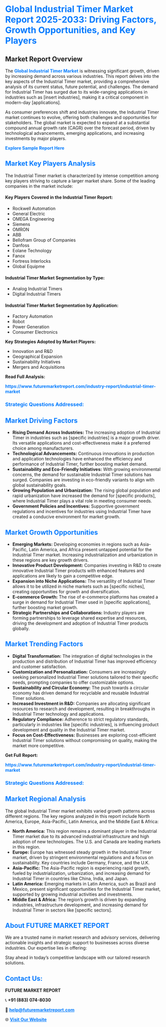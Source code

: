 <h1 style="color: #007BFF;">Global Industrial Timer Market Report 2025-2033: Driving Factors, Growth Opportunities, and Key Players</h1>

<section id="overview">
<h2>Market Report Overview</h2>
<p>The <a href="https://www.futuremarketreport.com/industry-report/industrial-timer-market" style="color: #007BFF; text-decoration: none;"><strong>Global Industrial Timer Market</strong></a> is witnessing significant growth, driven by increasing demand across various industries. This report delves into the key aspects of the Industrial Timer market, providing a comprehensive analysis of its current status, future potential, and challenges. The demand for Industrial Timer has surged due to its wide-ranging applications in industries such as [insert industries], making it a critical component in modern-day [applications].</p>
<p>As consumer preferences shift and industries innovate, the Industrial Timer market continues to evolve, offering both challenges and opportunities for stakeholders. The global market is expected to expand at a substantial compound annual growth rate (CAGR) over the forecast period, driven by technological advancements, emerging applications, and increasing investments by major players.</p>
</section>

<section id="overview">
<p><a href="https://www.futuremarketreport.com/request-sample/reportId=63311" style="color: #007BFF; text-decoration: none;"><strong>Explore Sample Report Here</strong></a></p>
</section>

<section id="key-players">
<h2 style="color: #007BFF;">Market Key Players Analysis</h2>
<p>The Industrial Timer market is characterized by intense competition among key players striving to capture a larger market share. Some of the leading companies in the market include:</p>
<h4>Key Players Covered in the Industrial Timer Report:</h4>
<ul><li>Rockwell Automation</li><li>General Electric</li><li>OMEGA Engineering</li><li>Siemens</li><li>OMRON</li><li>ABB</li><li>Bellofram Group of Companies</li><li>Danfoss</li><li>Eolane Technology</li><li>Fanox</li><li>Fortress Interlocks</li><li>Global Equipme</li></ul>
<h4>Industrial Timer Market Segmentation by Type:</h4>
<ul><li>Analog Industrial Timers</li><li>Digital Industrial Timers</li></ul>

<h4>Industrial Timer Market Segmentation by Application:</h4>
<ul><li>Factory Automation</li><li>Robot</li><li>Power Generation</li><li>Consumer Electronics</li></ul>
<p><strong>Key Strategies Adopted by Market Players:</strong></p>
<ul>
<li>Innovation and R&D</li>
<li>Geographical Expansion</li>
<li>Sustainability Initiatives</li>
<li>Mergers and Acquisitions</li>
</ul>
</section>

<section>
<p><strong>Read Full Analysis: </strong></p><a href="https://www.futuremarketreport.com/industry-report/industrial-timer-market" style="color: #007BFF; text-decoration: none;"><strong>https://www.futuremarketreport.com/industry-report/industrial-timer-market</strong></a>
<h3 style="color: #007BFF;">Strategic Questions Addressed:</h3>
</section>

<section id="driving-factors">
<h2 style="color: #007BFF;">Market Driving Factors</h2>
<ul>
<li><strong>Rising Demand Across Industries:</strong> The increasing adoption of Industrial Timer in industries such as [specific industries] is a major growth driver. Its versatile applications and cost-effectiveness make it a preferred choice among manufacturers.</li>
<li><strong>Technological Advancements:</strong> Continuous innovations in production and application technologies have enhanced the efficiency and performance of Industrial Timer, further boosting market demand.</li>
<li><strong>Sustainability and Eco-Friendly Initiatives:</strong> With growing environmental concerns, the demand for sustainable Industrial Timer solutions has surged. Companies are investing in eco-friendly variants to align with global sustainability goals.</li>
<li><strong>Growing Population and Urbanization:</strong> The rising global population and rapid urbanization have increased the demand for [specific products], where Industrial Timer plays a vital role in meeting consumer needs.</li>
<li><strong>Government Policies and Incentives:</strong> Supportive government regulations and incentives for industries using Industrial Timer have created a conducive environment for market growth.</li>
</ul>
</section>

<section id="growth-opportunities">
<h2 style="color: #007BFF;">Market Growth Opportunities</h2>
<ul>
<li><strong>Emerging Markets:</strong> Developing economies in regions such as Asia-Pacific, Latin America, and Africa present untapped potential for the Industrial Timer market. Increasing industrialization and urbanization in these regions are key growth drivers.</li>
<li><strong>Innovative Product Development:</strong> Companies investing in R&D to create innovative Industrial Timer products with enhanced features and applications are likely to gain a competitive edge.</li>
<li><strong>Expansion into Niche Applications:</strong> The versatility of Industrial Timer allows it to be utilized in niche markets such as [specific niches], creating opportunities for growth and diversification.</li>
<li><strong>E-commerce Growth:</strong> The rise of e-commerce platforms has created a surge in demand for Industrial Timer used in [specific applications], further boosting market growth.</li>
<li><strong>Strategic Partnerships and Collaborations:</strong> Industry players are forming partnerships to leverage shared expertise and resources, driving the development and adoption of Industrial Timer products globally.</li>
</ul>
</section>

<section id="trending-factors">
<h2 style="color: #007BFF;">Market Trending Factors</h2>
<ul>
<li><strong>Digital Transformation:</strong> The integration of digital technologies in the production and distribution of Industrial Timer has improved efficiency and customer satisfaction.</li>
<li><strong>Customization and Personalization:</strong> Consumers are increasingly seeking personalized Industrial Timer solutions tailored to their specific needs, prompting companies to offer customizable options.</li>
<li><strong>Sustainability and Circular Economy:</strong> The push towards a circular economy has driven demand for recyclable and reusable Industrial Timer solutions.</li>
<li><strong>Increased Investment in R&D:</strong> Companies are allocating significant resources to research and development, resulting in breakthroughs in Industrial Timer technology and applications.</li>
<li><strong>Regulatory Compliance:</strong> Adherence to strict regulatory standards, particularly in industries like [specific industries], is influencing product development and quality in the Industrial Timer market.</li>
<li><strong>Focus on Cost-Effectiveness:</strong> Businesses are exploring cost-efficient Industrial Timer solutions without compromising on quality, making the market more competitive.</li>
</ul>
</section>

<section>
<p><strong>Get Full Report: </strong></p><a href="https://www.futuremarketreport.com/industry-report/industrial-timer-market" style="color: #007BFF; text-decoration: none;"><strong>https://www.futuremarketreport.com/industry-report/industrial-timer-market</strong></a>
<h3 style="color: #007BFF;">Strategic Questions Addressed:</h3>
</section>


<section id="regional-analysis">
<h2 style="color: #007BFF;">Market Regional Analysis</h2>
<p>The global Industrial Timer market exhibits varied growth patterns across different regions. The key regions analyzed in this report include North America, Europe, Asia-Pacific, Latin America, and the Middle East & Africa:</p>
<ul>
<li><strong>North America:</strong> This region remains a dominant player in the Industrial Timer market due to its advanced industrial infrastructure and high adoption of new technologies. The U.S. and Canada are leading markets in this region.</li>
<li><strong>Europe:</strong> Europe has witnessed steady growth in the Industrial Timer market, driven by stringent environmental regulations and a focus on sustainability. Key countries include Germany, France, and the U.K.</li>
<li><strong>Asia-Pacific:</strong> The Asia-Pacific region is experiencing rapid growth, fueled by industrialization, urbanization, and increasing demand for Industrial Timer in countries like China, India, and Japan.</li>
<li><strong>Latin America:</strong> Emerging markets in Latin America, such as Brazil and Mexico, present significant opportunities for the Industrial Timer market, supported by growing industrial activities and investments.</li>
<li><strong>Middle East & Africa:</strong> The region’s growth is driven by expanding industries, infrastructure development, and increasing demand for Industrial Timer in sectors like [specific sectors].</li>
</ul>
</section>

<footer>
<h2 style="color: #007BFF;">About FUTURE MARKET REPORT</h2>
<p>We are a trusted name in market research and advisory services, delivering actionable insights and strategic support to businesses across diverse industries. Our expertise lies in offering:</p>

<p>Stay ahead in today’s competitive landscape with our tailored research solutions.</p>

<h2 style="color: #007BFF;">Contact Us:</h2>
<p><strong>FUTURE MARKET REPORT</strong></p>
<p>📞 <strong>+91 (883) 074-8030</strong></p>
<p>📧 <strong><a href="mailto:help@futuremarketreport.com" style="color: #007BFF;">help@futuremarketreport.com</a></strong></p>
<p>🌐 <strong><a href="https://www.futuremarketreport.com/" style="color: #007BFF;">Visit Our Website</a></strong></p>
</footer>